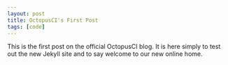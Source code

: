 ```yaml
---
layout: post
title: OctopusCI's First Post
tags: [code]
---
```


This is the first post on the official OctopusCI blog. It is here simply to test out the new Jekyll site and to say welcome to our new online home.
